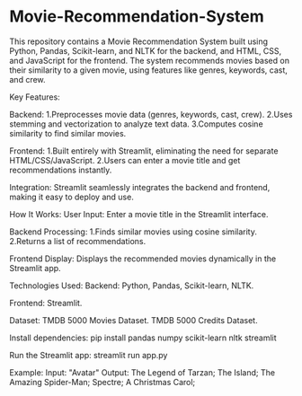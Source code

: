 # Movie-Recommendation-System
This repository contains a Movie Recommendation System built using Python, Pandas, Scikit-learn, and NLTK for the backend, and HTML, CSS, and JavaScript for the frontend. The system recommends movies based on their similarity to a given movie, using features like genres, keywords, cast, and crew. 

Key Features:

Backend:
1.Preprocesses movie data (genres, keywords, cast, crew).
2.Uses stemming and vectorization to analyze text data.
3.Computes cosine similarity to find similar movies.

Frontend:
1.Built entirely with Streamlit, eliminating the need for separate HTML/CSS/JavaScript.
2.Users can enter a movie title and get recommendations instantly.

Integration:
Streamlit seamlessly integrates the backend and frontend, making it easy to deploy and use.

How It Works:
User Input: Enter a movie title in the Streamlit interface.

Backend Processing:
1.Finds similar movies using cosine similarity.
2.Returns a list of recommendations.

Frontend Display: Displays the recommended movies dynamically in the Streamlit app.

Technologies Used:
Backend: Python, Pandas, Scikit-learn, NLTK.

Frontend: Streamlit.

Dataset: TMDB 5000 Movies Dataset.
TMDB 5000 Credits Dataset.

Install dependencies:
pip install pandas numpy scikit-learn nltk streamlit

Run the Streamlit app:
streamlit run app.py

Example:
Input: "Avatar"
Output:
The Legend of Tarzan; 
The Island; 
The Amazing Spider-Man; 
Spectre; 
A Christmas Carol;

